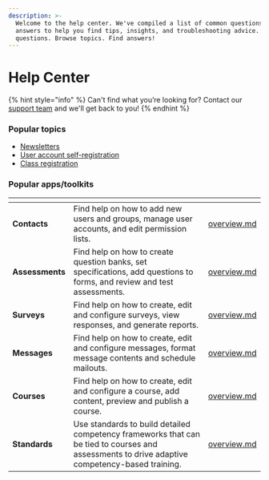 ```yaml
---
description: >-
  Welcome to the help center. We've compiled a list of common questions and
  answers to help you find tips, insights, and troubleshooting advice. Ask
  questions. Browse topics. Find answers!
---
```


# Help Center

{% hint style="info" %}
Can't find what you’re looking for? Contact our [support team](mailto:support@shiftiq.com) and we'll get back to you!
{% endhint %}

### Popular topics

* [Newsletters](messages/authoring-messages/create-new-message.md)
* [User account self-registration](contacts/adding-new-contacts/user-self-registration.md)
* [Class registration](events/overview.md)

### Popular apps/toolkits

<table data-view="cards"><thead><tr><th></th><th></th><th data-hidden data-card-target data-type="content-ref"></th></tr></thead><tbody><tr><td><strong>Contacts</strong></td><td>Find help on how to add new users and groups, manage user accounts, and edit permission lists.</td><td><a href="contacts/overview.md">overview.md</a></td></tr><tr><td><strong>Assessments</strong></td><td>Find help on how to create question banks, set specifications, add questions to forms, and review and test assessments.</td><td><a href="assessments/overview.md">overview.md</a></td></tr><tr><td><strong>Surveys</strong></td><td>Find help on how to create, edit and configure surveys, view responses, and generate reports.</td><td><a href="surveys/overview.md">overview.md</a></td></tr><tr><td><strong>Messages</strong></td><td>Find help on how to create, edit and configure messages, format message contents and schedule mailouts.</td><td><a href="messages/overview.md">overview.md</a></td></tr><tr><td><strong>Courses</strong></td><td>Find help on how to create, edit and configure a course, add content, preview and publish a course.</td><td><a href="courses/overview.md">overview.md</a></td></tr><tr><td><strong>Standards</strong></td><td>Use standards to build detailed competency frameworks that can be tied to courses and assessments to drive adaptive competency-based training.</td><td><a href="standards/overview.md">overview.md</a></td></tr></tbody></table>
